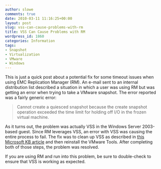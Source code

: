 ```yaml
---
author: slowe
comments: true
date: 2010-03-11 11:16:25+00:00
layout: post
slug: vss-can-cause-problems-with-rm
title: VSS Can Cause Problems with RM
wordpress_id: 1860
categories: Information
tags:
- Snapshot
- Virtualization
- VMware
- Windows
---
```


This is just a quick post about a potential fix for some timeout issues when using EMC Replication Manager (RM). An e-mail sent to an internal distribution list described a situation in which a user was using RM but was getting an error when trying to take a VMware snapshot. The error reported was a fairly generic error:

>Cannot create a quiesced snapshot because the create snapshot operation exceeded the time limit for holding off I/O in the frozen virtual machine.

As it turns out, the problem was actually VSS in the Windows Server 2003-based guest. Since RM leverages VSS, an error with VSS was causing the entire process to fail. The fix was to clean up VSS as described in [this Microsoft KB article](http://support.microsoft.com/kb/940184) and then reinstall the VMware Tools. After completing both of those steps, the problem was resolved.

If you are using RM and run into this problem, be sure to double-check to ensure that VSS is working as expected.
